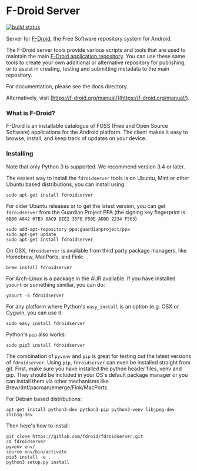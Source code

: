 # F-Droid Server

[![build status](https://gitlab.com/fdroid/fdroidserver/badges/HEAD/build.svg)](https://gitlab.com/fdroid/fdroidserver/builds)

Server for [F-Droid](https://f-droid.org), the Free Software repository system
for Android.

The F-Droid server tools provide various scripts and tools that are used to
maintain the main [F-Droid application repository](https://f-droid.org/repository/browse).
You can use these same tools to create your own additional or alternative
repository for publishing, or to assist in creating, testing and submitting
metadata to the main repository.

For documentation, please see the docs directory.

Alternatively, visit [https://f-droid.org/manual/](https://f-droid.org/manual/).

### What is F-Droid?

F-Droid is an installable catalogue of FOSS (Free and Open Source Software)
applications for the Android platform. The client makes it easy to browse,
install, and keep track of updates on your device.

### Installing

Note that only Python 3 is supported. We recommend version 3.4 or later.

The easiest way to install the `fdroidserver` tools is on Ubuntu, Mint or other
Ubuntu based distributions, you can install using:

	sudo apt-get install fdroidserver

For older Ubuntu releases or to get the latest version, you can get
`fdroidserver` from the Guardian Project PPA (the signing key
fingerprint is `6B80 A842 07B3 0AC9 DEE2 35FE F50E ADDD 2234 F563`)

	sudo add-apt-repository ppa:guardianproject/ppa
	sudo apt-get update
	sudo apt-get install fdroidserver

On OSX, `fdroidserver` is available from third party package managers,
like Homebrew, MacPorts, and Fink:

	brew install fdroidserver

For Arch-Linux is a package in the AUR available. If you have installed
`yaourt` or something similiar, you can do:

	yaourt -S fdroidserver

For any platform where Python's `easy_install` is an option (e.g. OSX
or Cygwin, you can use it:

	sudo easy_install fdroidserver

Python's `pip` also works:

	sudo pip3 install fdroidserver

The combination of `pyvenv` and `pip` is great for testing out the
latest versions of `fdroidserver`. Using `pip`, `fdroidserver` can
even be installed straight from git. First, make sure you have
installed the python header files, venv and pip. They should be
included in your OS's default package manager or you can install them
via other mechanisms like Brew/dnf/pacman/emerge/Fink/MacPorts.

For Debian based distributions:

	apt-get install python3-dev python3-pip python3-venv libjpeg-dev zlib1g-dev

Then here's how to install:

	git clone https://gitlab.com/fdroid/fdroidserver.git
	cd fdroidserver
	pyvenv env/
	source env/bin/activate
	pip3 install -e .
	python3 setup.py install
